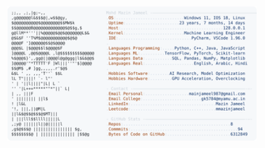 <picture>
  <source srcset="https://raw.githubusercontent.com/mmazinjameel/mmazinjameel/main/dark_mode.svg?v=1750294434" media="(prefers-color-scheme: dark)">
  <img src="https://raw.githubusercontent.com/mmazinjameel/mmazinjameel/main/light_mode.svg?v=1750294434">
</picture>
